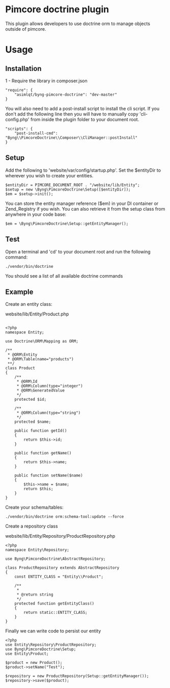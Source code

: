 # Pimcore doctrine plugin

This plugin allows developers to use doctrine orm to manage objects outside of pimcore.

# Usage

## Installation

1 - Require the library in composer.json
```
"require": {
    "asimlqt/byng-pimcore-doctrine": "dev-master"
}
```
You will also need to add a post-install script to install the cli script. If you don't add the following line then you will have to manually copy 'cli-config.php' from inside the plugin folder to your document root.
```
"scripts": {
    "post-install-cmd": "Byng\\PimcoreDoctrine\\Composer\\CliManager::postInstall"
}
```

## Setup

Add the following to 'website/var/config/startup.php'. Set the $entityDir to wherever you wish to create your entities.
```
$entityDir = PIMCORE_DOCUMENT_ROOT . "/website/lib/Entity";
$setup = new \Byng\PimcoreDoctrine\Setup([$entityDir]);
$em = $setup->init();
```
You can store the entity manager reference ($em) in your DI container or Zend_Registry if you wish. You can also retrieve it from the setup class from anywhere in your code base:
```
$em = \Byng\PimcoreDoctrine\Setup::getEntityManager();
```

## Test

Open a terminal and 'cd' to your document root and run the following command:
```
./vendor/bin/doctrine
```
You should see a list of all available doctrine commands

## Example

Create an entity class:

website/lib/Entity/Product.php
```

<?php
namespace Entity;

use Doctrine\ORM\Mapping as ORM;

/**
 * @ORM\Entity
 * @ORM\Table(name="products")
 **/
class Product
{
    /**
     * @ORM\Id
     * @ORM\Column(type="integer")
     * @ORM\GeneratedValue 
     */
    protected $id;

    /**
     * @ORM\Column(type="string")
     */
    protected $name;

    public function getId()
    {
        return $this->id;
    }

    public function getName()
    {
        return $this->name;
    }
    
    public function setName($name)
    {
        $this->name = $name;
        return $this;
    }
}
```

Create your schema/tables:

```
./vendor/bin/doctrine orm:schema-tool:update --force
```

Create a repository class

website/lib/Entity/Repository/ProductRepository.php
```
<?php
namespace Entity\Repository;

use Byng\PimcoreDoctrine\AbstractRepository;

class ProductRepository extends AbstractRepository
{
    const ENTITY_CLASS = "Entity\\Product";
    
    /**
     *
     * @return string
     */
    protected function getEntityClass()
    {
        return static::ENTITY_CLASS;
    }
}

```
Finally we can write code to persist our entity
```
<?php
use Entity\Repository\ProductRepository;
use Byng\PimcoreDoctrine\Setup;
use Entity\Product;

$product = new Product();
$product->setName("Test");

$repository = new ProductRepository(Setup::getEntityManager());
$repository->save($product);
```